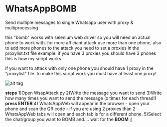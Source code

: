 # WhatsAppBOMB
Send multiple messages to single Whatsapp user with proxy & multiprocessing

this "bomb" works with selenium web driver so you will need an actual phone to work with.
for more afficiant attack use more than one phone, also to add more phones to the attack you need to
set a proxies in the proxylist.txt file
example: if you have 3 proxies you should have 3 phones this is how my script works.

if you want to attack with only one phone you should have 1 proxy in the "proxylist" file.
to make this script work you must have at least one proxy!

![alt tag](https://i.imgrpost.com/imgr/2018/06/27/Screenshot_2.png)

<strong>steps</strong>
1)Open WsapAttack.py
2)Write the message you want to send
3)Write how many times you want to send the message (x times for each thread!)
<strong>press ENTER</strong>
4) WhatsAppWeb will appear in the browser - open your phone and scan the QR code - if you are using 2 proxies than 2 WhatsAppWeb tabs will open and each tab is for a different phone.
5)Select the chat/group you want to BOMB 
and....
wait for the <strong>BOOM</strong> ;)
